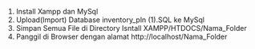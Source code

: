 1. Install Xampp dan MySql
2. Upload(Import) Database inventory_pln (1).SQL ke MySql
3. Simpan Semua File di Directory Isntall XAMPP/HTDOCS/Nama_Folder
4. Panggil di Browser dengan alamat http://localhost/Nama_Folder